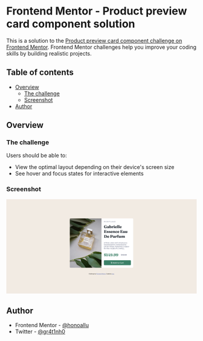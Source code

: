 # Frontend Mentor - Product preview card component solution

This is a solution to the [Product preview card component challenge on Frontend Mentor](https://www.frontendmentor.io/challenges/product-preview-card-component-GO7UmttRfa). Frontend Mentor challenges help you improve your coding skills by building realistic projects. 

## Table of contents

- [Overview](#overview)
  - [The challenge](#the-challenge)
  - [Screenshot](#screenshot)
- [Author](#author)


## Overview

### The challenge

Users should be able to:

- View the optimal layout depending on their device's screen size
- See hover and focus states for interactive elements

### Screenshot

![](./images/Final-page-screenshot.png)




## Author

- Frontend Mentor - [@honoallu](https://www.frontendmentor.io/profile/honoallu)
- Twitter - [@gr4t1nh0](https://www.twitter.com/gr4t1nh0)


